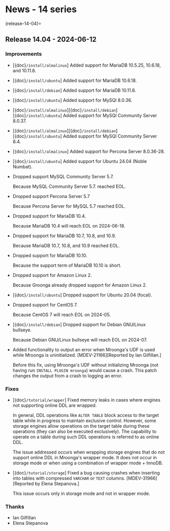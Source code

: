 # News - 14 series

(release-14-04)=
## Release 14.04 - 2024-06-12

### Improvements

* [{doc}`/install/almalinux`] Added support for MariaDB 10.5.25, 10.6.18, and 10.11.8.

* [{doc}`/install/ubuntu`] Added support for MariaDB 10.6.18.

* [{doc}`/install/debian`] Added support for MariaDB 10.11.8.

* [{doc}`/install/ubuntu`] Added support for MySQl 8.0.36.

* [{doc}`/install/almalinux`][{doc}`/install/debian`][{doc}`/install/ubuntu`] Added support for MySQl Community Server 8.0.37.

* [{doc}`/install/almalinux`][{doc}`/install/debian`][{doc}`/install/ubuntu`] Added support for MySQl Community Server 8.4.

* [{doc}`/install/almalinux`] Added support for Percona Server 8.0.36-28.

* [{doc}`/install/ubuntu`] Added support for Ubuntu 24.04 (Noble Numbat).

* Dropped support MySQL Community Server 5.7.

    Because MySQL Community Server 5.7. reached EOL.

* Dropped support Percona Server 5.7

    Because Percona Server for MySQL 5.7 reached EOL.

* Dropped support for MariaDB 10.4.

    Because MariaDB 10.4 will reach EOL on 2024-06-18.

* Dropped support for MariaDB 10.7, 10.8, and 10.9.

    Because MariaDB 10.7, 10.8, and 10.9 reached EOL.

* Dropped support for MariaDB 10.10.

    Because the support term of MariaDB 10.10 is short.

* Dropped support for Amazon Linux 2.

    Because Groonga already dropped support for Amazon Linux 2.

* [{doc}`/install/ubuntu`] Dropped support for Ubuntu 20.04 (focal).

* Dropped support for CentOS 7.

    Because CentOS 7 will reach EOL on 2024-05.

* [{doc}`/install/debian`] Dropped support for Debian GNU/Linux bullseye.

    Because Debian GNU/Linux bullseye will reach EOL on 2024-07.

* Added functionality to output an error when Mroonga's UDF is used while Mroonga is uninitialized. [MDEV-21166][Reported by Ian Gilfillan.]

  Before this fix, using Mroonga's UDF without initializing Mroonga (not having run `INSTALL PLUGIN mroonga`) would cause a crash.
  This patch changes the output from a crash to logging an error.

### Fixes

* [{doc}`/tutorial/wrapper`] Fixed memory leaks in cases where engines not supporting online DDL are wrapped.

  In general, DDL operations like `ALTER TABLE` block access to the target table while in progress to maintain exclusive control.
  However, some storage engines allow operations on the target table during these operations (they can also be executed exclusively).
  The capability to operate on a table during such DDL operations is referred to as online DDL.

  The issue addressed occurs when wrapping storage engines that do not support online DDL in Mroonga's wrapper mode.
  It does not occur in storage mode or when using a combination of wrapper mode + InnoDB.

* [{doc}`/tutorial/storage`] Fixed a bug causing crashes when inserting into tables with compressed `VARCHAR` or `TEXT` columns. [MDEV-31966][Reported by Elena Stepanova.]

  This issue occurs only in storage mode and not in wrapper mode.

### Thanks

* Ian Gilfillan
* Elena Stepanova
